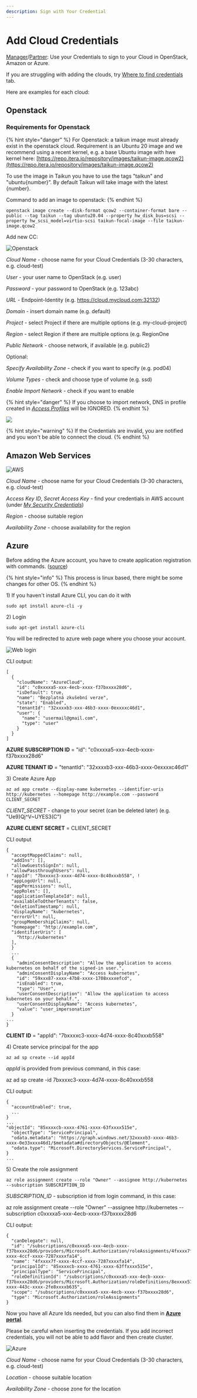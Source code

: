 ```yaml
---
description: Sign with Your Credential
---
```


# Add Cloud Credentials

[Manager](https://itera.gitbook.io/taikun/user-guide-1/manager/cloud-credentials)/[Partner](https://itera.gitbook.io/taikun/user-guide-1/partner/cloud-credentials): Use your Credentials to sign to your Cloud in OpenStack, Amazon or Azure.

If you are struggling with adding the clouds, try [Where to find credentials](https://itera.gitbook.io/taikun/guidelines/create-credentials/where-to-find-credentials) tab.

Here are examples for each cloud:

## Openstack

### Requirements for Openstack

{% hint style="danger" %}
For Openstack: a taikun image must already exist in the openstack cloud. Requirement is an Ubuntu 20 image and we recommend using a recent kernel, e.g. a base Ubuntu image with hwe kernel here: [https://repo.itera.io/repository/images/taikun-image.qcow2](https://repo.itera.io/repository/images/taikun-image.qcow2)

To use the image in Taikun you have to use the tags "taikun" and "ubuntu{number}”. By default Taikun will take image with the latest {number}.

Command to add an image to openstack:
{% endhint %}

`openstack image create --disk-format qcow2 --container-format bare --public --tag taikun --tag ubuntu20.04 --property hw_disk_bus=scsi --property hw_scsi_model=virtio-scsi taikun-focal-image --file taikun-image.qcow2`

Add new CC:

![Openstack](<../../.gitbook/assets/add openstack.gif>)

_Cloud Name_ - choose name for your Cloud Credentials (3-30 characters, e.g. cloud-test)

_User -_ your user name to OpenStack (e.g. user)

_Password_ - your password to OpenStack (e.g. 123abc)

_URL_ - Endpoint-Identity (e.g. https://cloud.mycloud.com:32132)

_Domain_ - insert domain name (e.g. default)

_Project_ - select Project if there are multiple options (e.g. my-cloud-project)

_Region_ - select Region if there are multiple options (e.g. RegionOne

_Public Network_ - choose network, if available (e.g. public2)

Optional:

_Specify Availability Zone_ - check if you want to specify (e.g. pod04)

_Volume Types_ - check and choose type of volume (e.g. ssd)

_Enable Import Network_ - check if you want to enable

{% hint style="danger" %}
If you choose to import network, DNS in profile created in [_Access Profiles_](https://itera.gitbook.io/taikun/user-guide-1/manager/access-profiles) will be IGNORED.
{% endhint %}

![](<../../.gitbook/assets/enable import network.png>)

{% hint style="warning" %}
If the Credentials are invalid, you are notified and you won't be able to connect the cloud.
{% endhint %}

## Amazon Web Services

![AWS](<../../.gitbook/assets/add awx.gif>)

_Cloud Name_ - choose name for your Cloud Credentials (3-30 characters, e.g. cloud-test)

_Access Key ID_, _Secret Access Key -_ find your credentials in AWS account (under [_My Security Credentials_](https://itera.gitbook.io/taikun/guidelines/create-credentials/where-to-find-credentials#aws))

_Region_ - choose suitable region

_Availability Zone_ - choose availability for the region

## Azure

Before adding the Azure account, you have to create application registration with commands. ([source](https://github.com/kubernetes-sigs/kubespray/blob/master/docs/azure.md))

{% hint style="info" %}
This process is linux based, there might be some changes for other OS.
{% endhint %}

1\) If you haven't install Azure CLI, you can do it with

```
sudo apt install azure-cli -y
```

2\) Login

```
sudo apt-get install azure-cli
```

You will be redirected to azure web page where you choose your account.

![Web login](<../../.gitbook/assets/azure web.png>)

CLI output:

```
[
  {
    "cloudName": "AzureCloud",
    "id": "c0xxxxa5-xxx-4ecb-xxxx-f37bxxxx28d6",
    "isDefault": true,
    "name": "Bezplatná zkušební verze",
    "state": "Enabled",
    "tenantId": "32xxxxb3-xxx-46b3-xxxx-0exxxxc46d1",
    "user": {
      "name": "usermail@gmail.com",
      "type": "user"
    }
  }
]
```

**AZURE SUBSCRIPTION ID** = "id": "c0xxxxa5-xxx-4ecb-xxxx-f37bxxxx28d6"

**AZURE TENANT ID** = "tenantId": "32xxxxb3-xxx-46b3-xxxx-0exxxxc46d1"

3\) Create Azure App

```
az ad app create --display-name kubernetes --identifier-uris http://kubernetes --homepage http://example.com --password CLIENT_SECRET
```

_CLIENT\_SECRET_ - change to your secret (can be deleted later) (e.g. "Ue9)Qj^V\~UYES3(C")

**AZURE CLIENT SECRET** = CLIENT\_SECRET

CLI output

```
{
  "acceptMappedClaims": null,
  "addIns": [],
  "allowGuestsSignIn": null,
  "allowPassthroughUsers": null,
! "appId": "7bxxxxc3-xxxx-4d74-xxxx-8c40xxxb558", !
  "appLogoUrl": null,
  "appPermissions": null,
  "appRoles": [],
  "applicationTemplateId": null,
  "availableToOtherTenants": false,
  "deletionTimestamp": null,
  "displayName": "kubernetes",
  "errorUrl": null,
  "groupMembershipClaims": null,
  "homepage": "http://example.com",
  "identifierUris": [
    "http://kubernetes"
  ],
  }
  ...
  {
    "adminConsentDescription": "Allow the application to access kubernetes on behalf of the signed-in user.",
    "adminConsentDisplayName": "Access kubernetes",
    "id": "59xxx87-xxxx-47b8-xxxx-1708xxxxefcd",
    "isEnabled": true,
    "type": "User",
    "userConsentDescription": "Allow the application to access kubernetes on your behalf.",
    "userConsentDisplayName": "Access kubernetes",
    "value": "user_impersonation"
  }
...
}
```

**CLIENT ID** = "appId": "7bxxxxc3-xxxx-4d74-xxxx-8c40xxxb558"

4\) Create service principal for the app

```
az ad sp create --id appId
```

_appId_ is provided from previous command, in this case:

az ad sp create -id 7bxxxxc3-xxxx-4d74-xxxx-8c40xxxb558

CLI output:

```
{
  "accountEnabled": true,
  ...
}
...
"objectId": "85xxxxcb-xxxx-4761-xxxx-63fxxxx515e",
  "objectType": "ServicePrincipal",
  "odata.metadata": "https://graph.windows.net/32xxxxb3-xxxx-46b3-xxxx-0e33xxxx46d1/$metadata#directoryObjects/@Element",
  "odata.type": "Microsoft.DirectoryServices.ServicePrincipal",
}
...
```

5\) Create the role assignment

```
az role assignment create --role "Owner" --assignee http://kubernetes --subscription SUBSCRIPTION_ID
```

_SUBSCRIPTION\_ID_ - subscription id from login command, in this case:

az role assignment create --role "Owner" --assignee http://kubernetes --subscription c0xxxxa5-xxx-4ecb-xxxx-f37bxxxx28d6

CLI output:

```
{
  "canDelegate": null,
  "id": "/subscriptions/c0xxxxa5-xxx-4ecb-xxxx-f37bxxxx28d6/providers/Microsoft.Authorization/roleAssignments/4fxxxx7f-xxxx-4ccf-xxxx-7287xxxxfa14",
  "name": "4fxxxx7f-xxxx-4ccf-xxxx-7287xxxxfa14",
  "principalId": "85xxxxcb-xxxx-4761-xxxx-63ffxxxx515e",
  "principalType": "ServicePrincipal",
  "roleDefinitionId": "/subscriptions/c0xxxxa5-xxx-4ecb-xxxx-f37bxxxx28d6/providers/Microsoft.Authorization/roleDefinitions/8exxxx57-xxxx-443c-xxxx-2fe8xxxxb635",
  "scope": "/subscriptions/c0xxxxa5-xxx-4ecb-xxxx-f37bxxxx28d6",
  "type": "Microsoft.Authorization/roleAssignments"
}
```



Now you have all Azure Ids needed, but you can also find them in [**Azure portal**](https://itera.gitbook.io/taikun/guidelines/create-credentials/where-to-find-credentials#azure).

Please be careful when inserting the credentials. If you add incorrect credentials, you will not be able to add flavor and then create cluster.



![Azure](<../../.gitbook/assets/add azure.gif>)

_Cloud Name_ - choose name for your Cloud Credentials (3-30 characters, e.g. cloud-test)

_Location_ - choose suitable location

_Availability Zone_ - choose zone for the location
